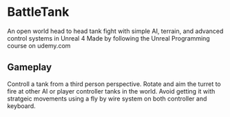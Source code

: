 # BattleTank
An open world head to head tank fight with simple AI, terrain, and advanced control systems in Unreal 4
Made by following the Unreal Programming course on udemy.com

## Gameplay
Controll a tank from a third person perspective. Rotate and aim the turret to fire at other AI or player controller tanks in the world. Avoid getting it with stratgeic movements using a fly by wire system on both controller and keyboard.


